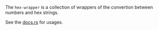 The `hex-wrapper` is a collection of wrappers of the convertion between numbers and hex strings.

See the [docs.rs](https://docs.rs/hex-wrapper) for usages.
